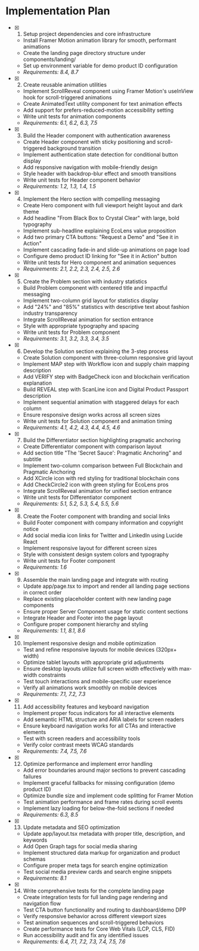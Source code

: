 # Implementation Plan

- [x] 1. Setup project dependencies and core infrastructure





  - Install Framer Motion animation library for smooth, performant animations
  - Create the landing page directory structure under components/landing/
  - Set up environment variable for demo product ID configuration
  - _Requirements: 8.4, 8.7_

- [x] 2. Create reusable animation utilities





  - Implement ScrollReveal component using Framer Motion's useInView hook for scroll-triggered animations
  - Create AnimatedText utility component for text animation effects
  - Add support for prefers-reduced-motion accessibility setting
  - Write unit tests for animation components
  - _Requirements: 6.1, 6.2, 6.3, 7.5_

- [x] 3. Build the Header component with authentication awareness





  - Create Header component with sticky positioning and scroll-triggered background transition
  - Implement authentication state detection for conditional button display
  - Add responsive navigation with mobile-friendly design
  - Style header with backdrop-blur effect and smooth transitions
  - Write unit tests for Header component behavior
  - _Requirements: 1.2, 1.3, 1.4, 1.5_

- [x] 4. Implement the Hero section with compelling messaging





  - Create Hero component with full viewport height layout and dark theme
  - Add headline "From Black Box to Crystal Clear" with large, bold typography
  - Implement sub-headline explaining EcoLens value proposition
  - Add two primary CTA buttons: "Request a Demo" and "See it in Action"
  - Implement cascading fade-in and slide-up animations on page load
  - Configure demo product ID linking for "See it in Action" button
  - Write unit tests for Hero component and animation sequences
  - _Requirements: 2.1, 2.2, 2.3, 2.4, 2.5, 2.6_

- [x] 5. Create the Problem section with industry statistics





  - Build Problem component with centered title and impactful messaging
  - Implement two-column grid layout for statistics display
  - Add "24%" and "85%" statistics with descriptive text about fashion industry transparency
  - Integrate ScrollReveal animation for section entrance
  - Style with appropriate typography and spacing
  - Write unit tests for Problem component
  - _Requirements: 3.1, 3.2, 3.3, 3.4, 3.5_

- [x] 6. Develop the Solution section explaining the 3-step process





  - Create Solution component with three-column responsive grid layout
  - Implement MAP step with Workflow icon and supply chain mapping description
  - Add VERIFY step with BadgeCheck icon and blockchain verification explanation
  - Build REVEAL step with ScanLine icon and Digital Product Passport description
  - Implement sequential animation with staggered delays for each column
  - Ensure responsive design works across all screen sizes
  - Write unit tests for Solution component and animation timing
  - _Requirements: 4.1, 4.2, 4.3, 4.4, 4.5, 4.6_

- [x] 7. Build the Differentiator section highlighting pragmatic anchoring





  - Create Differentiator component with comparison layout
  - Add section title "The 'Secret Sauce': Pragmatic Anchoring" and subtitle
  - Implement two-column comparison between Full Blockchain and Pragmatic Anchoring
  - Add XCircle icon with red styling for traditional blockchain cons
  - Add CheckCircle2 icon with green styling for EcoLens pros
  - Integrate ScrollReveal animation for unified section entrance
  - Write unit tests for Differentiator component
  - _Requirements: 5.1, 5.2, 5.3, 5.4, 5.5, 5.6_

- [x] 8. Create the Footer component with branding and social links





  - Build Footer component with company information and copyright notice
  - Add social media icon links for Twitter and LinkedIn using Lucide React
  - Implement responsive layout for different screen sizes
  - Style with consistent design system colors and typography
  - Write unit tests for Footer component
  - _Requirements: 1.6_

- [x] 9. Assemble the main landing page and integrate with routing





  - Update app/page.tsx to import and render all landing page sections in correct order
  - Replace existing placeholder content with new landing page components
  - Ensure proper Server Component usage for static content sections
  - Integrate Header and Footer into the page layout
  - Configure proper component hierarchy and styling
  - _Requirements: 1.1, 8.1, 8.6_

- [x] 10. Implement responsive design and mobile optimization





  - Test and refine responsive layouts for mobile devices (320px+ width)
  - Optimize tablet layouts with appropriate grid adjustments
  - Ensure desktop layouts utilize full screen width effectively with max-width constraints
  - Test touch interactions and mobile-specific user experience
  - Verify all animations work smoothly on mobile devices
  - _Requirements: 7.1, 7.2, 7.3_

- [x] 11. Add accessibility features and keyboard navigation





  - Implement proper focus indicators for all interactive elements
  - Add semantic HTML structure and ARIA labels for screen readers
  - Ensure keyboard navigation works for all CTAs and interactive elements
  - Test with screen readers and accessibility tools
  - Verify color contrast meets WCAG standards
  - _Requirements: 7.4, 7.5, 7.6_

- [x] 12. Optimize performance and implement error handling





  - Add error boundaries around major sections to prevent cascading failures
  - Implement graceful fallbacks for missing configuration (demo product ID)
  - Optimize bundle size and implement code splitting for Framer Motion
  - Test animation performance and frame rates during scroll events
  - Implement lazy loading for below-the-fold sections if needed
  - _Requirements: 6.3, 8.5_

- [x] 13. Update metadata and SEO optimization





  - Update app/layout.tsx metadata with proper title, description, and keywords
  - Add Open Graph tags for social media sharing
  - Implement structured data markup for organization and product schemas
  - Configure proper meta tags for search engine optimization
  - Test social media preview cards and search engine snippets
  - _Requirements: 8.1_

- [x] 14. Write comprehensive tests for the complete landing page





  - Create integration tests for full landing page rendering and navigation flow
  - Test CTA button functionality and routing to dashboard/demo DPP
  - Verify responsive behavior across different viewport sizes
  - Test animation sequences and scroll-triggered behaviors
  - Create performance tests for Core Web Vitals (LCP, CLS, FID)
  - Run accessibility audit and fix any identified issues
  - _Requirements: 6.4, 7.1, 7.2, 7.3, 7.4, 7.5, 7.6_